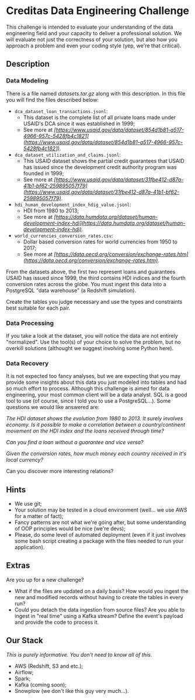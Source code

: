 # Creditas Data Engineering Challenge

This challenge is intended to evaluate your understanding of the data engineering field and your capacity to deliver a professional solution. We will evaluate not just the correctness of your solution, but also how you approach a problem and even your coding style (yep, we're that critical).

## Description

### Data Modeling

There is a file named *datasets.tar.gz* along with this description. In this file you will find the files described below:

- `dca_dataset_loan_transactions.jsonl`:
    - This dataset is the complete list of all private loans made under USAID's DCA since it was established in 1999;
    - See more at *[https://www.usaid.gov/data/dataset/854d1b81-a517-4966-957c-5428fb4c1821](https://www.usaid.gov/data/dataset/854d1b81-a517-4966-957c-5428fb4c1821)*.
- `dca_dataset_utilization_and_claims.jsonl`:
    - This USAID dataset shows the partial credit guarantees that USAID has issued since the development credit authority program was founded in 1999;
    - See more at *[https://www.usaid.gov/data/dataset/31fbe412-d87a-41b1-bf62-259895057f79](https://www.usaid.gov/data/dataset/31fbe412-d87a-41b1-bf62-259895057f79)*.
- `hdi_human_development_index_hdig_value.jsonl`:
    - HDI from 1980 to 2013;
    - See more at *[https://data.humdata.org/dataset/human-development-index-hdi](https://data.humdata.org/dataset/human-development-index-hdi)*.
- `world_currencies_conversion_rates.csv`:
    - Dollar based conversion rates for world currencies from 1950 to 2017;
    - See more at *[https://data.oecd.org/conversion/exchange-rates.htm](https://data.oecd.org/conversion/exchange-rates.htm)*.

From the datasets above, the first two represent loans and guarantees USAID has issued since 1999, the third contains HDI indices and the fourth conversion rates across the globe. You must ingest this data into a PostgreSQL "data warehouse" (a Redshift simulation).

Create the tables you judge necessary and use the types and constraints best suitable for each pair.

### Data Processing

If you take a look at the dataset, you will notice the data are not entirely "normalized". Use the tool(s) of your choice to solve the problem, but no overkill solutions (althought we suggest involving some Python here).

### Data Recovery

It is not expected too fancy analyses, but we are expecting that you may provide some insights about this data you just modeled into tables and had so much effort to process. Although this challenge is aimed for data engineering, your most common client will be a data analyst. SQL is a good tool to use (of course, since I told you to use a PostgreSQL...). Some questions we would like answered are:

*The HDI dataset shows the evolution from 1980 to 2013. It surely involves economy. Is it possible to make a correlation between a country/continent movement on the HDI index and the loans received through time?*

*Can you find a loan without a guarantee and vice versa?*

*Given the conversion rates, how much money each country received in it's local currency?*

Can you discover more interesting relations?

## Hints

- We use git;
- Your solution may be tested in a cloud environment (well... we use AWS for a matter of fact);
- Fancy patterns are not what we're going after, but some understanding of OOP principles would be nice (we're devs);
- Please, do some level of automated deployment (even if it just involves some bash script creating a package with the files needed to run your application).

## Extras

Are you up for a new challenge?

- What if the files are updated on a daily basis? How would you ingest the new and modified records without having to create the tables in every run?
- Could you detach the data ingestion from source files? Are you able to ingest in "real time" using a Kafka stream? Define the event's payload and provide the code to process it.

## Our Stack

*This is purely informative. You don't need to know all of this.*

- AWS (Redshift, S3 and etc.);
- Airflow;
- Spark;
- Kafka (coming soon);
- Snowplow (we don't like this guy very much...).
